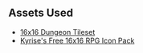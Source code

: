 ﻿
## Assets Used

 - [16x16 Dungeon Tileset](https://0x72.itch.io/16x16-dungeon-tileset)
 - [Kyrise's Free 16x16 RPG Icon Pack](https://kyrise.itch.io/kyrises-free-16x16-rpg-icon-pack)
